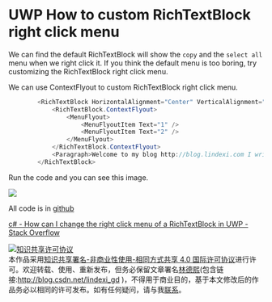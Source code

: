 
# UWP How to custom RichTextBlock right click menu

We can find the default RichTextBlock will show the `copy` and the `select all` menu when we right click it.
If you think the default menu is too boring, try customizing the RichTextBlock right click menu.

<!--more-->


<!-- csdn -->

We can use ContextFlyout to custom RichTextBlock right click menu.

```csharp
        <RichTextBlock HorizontalAlignment="Center" VerticalAlignment="Center">
            <RichTextBlock.ContextFlyout>
                <MenuFlyout>
                    <MenuFlyoutItem Text="1" />
                    <MenuFlyoutItem Text="2" />
                </MenuFlyout>
            </RichTextBlock.ContextFlyout>
            <Paragraph>Welcome to my blog http://blog.lindexi.com I write some UWP blogs</Paragraph>
        </RichTextBlock>
```

Run the code and you can see this image.

<!-- ![](image/UWP How to custom RichTextBlock right click menu/How can I change the right click menu of a RichTextBlock in UWP.gif) -->

![](http://image.acmx.xyz/lindexi%2F201932094724277)

All code is in [github](https://github.com/lindexi/lindexi_gd/tree/7a716887868435aab72683997806c9e7133722b4/LekaryusijefowHirgemsterevepalltrallxay)

[c# - How can I change the right click menu of a RichTextBlock in UWP - Stack Overflow](https://stackoverflow.com/a/55252373/6116637 )






<a rel="license" href="http://creativecommons.org/licenses/by-nc-sa/4.0/"><img alt="知识共享许可协议" style="border-width:0" src="https://licensebuttons.net/l/by-nc-sa/4.0/88x31.png" /></a><br />本作品采用<a rel="license" href="http://creativecommons.org/licenses/by-nc-sa/4.0/">知识共享署名-非商业性使用-相同方式共享 4.0 国际许可协议</a>进行许可。欢迎转载、使用、重新发布，但务必保留文章署名[林德熙](http://blog.csdn.net/lindexi_gd)(包含链接:http://blog.csdn.net/lindexi_gd )，不得用于商业目的，基于本文修改后的作品务必以相同的许可发布。如有任何疑问，请与我[联系](mailto:lindexi_gd@163.com)。